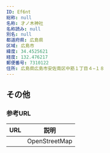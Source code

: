 ```yaml
---
ID: Ef6nt
総称: null
名称: 才ノ木神社
名称読み: null
別名: null
都道府県: 広島県
区域: 広島市
緯度: 34.4525621
経度: 132.476217
郵便番号: 7310122
住所: 広島県広島市安佐南区中筋１丁目４−１８
---
```


## その他

### 参考URL

| URL | 説明          |
| --- | ------------- |
|     | OpenStreetMap |
